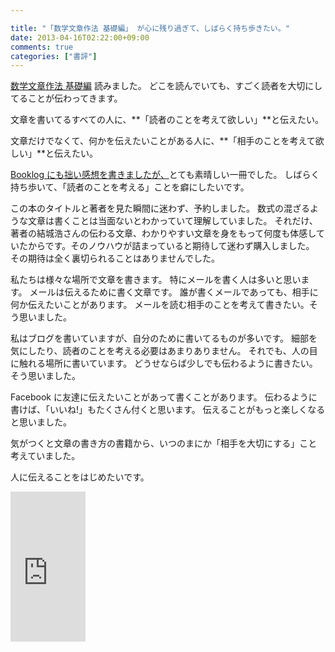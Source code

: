```yaml
---

title: "「数学文章作法 基礎編」 が心に残り過ぎて、しばらく持ち歩きたい。"
date: 2013-04-16T02:22:00+09:00
comments: true
categories: ["書評"]
---
```


[数学文章作法 基礎編](http://www.amazon.co.jp/gp/product/448009525X?ie=UTF8&camp=1207&creative=8411&creativeASIN=448009525X&linkCode=shr&tag=eiel-22&qid=1366046861&sr=8-1&keywords=%E6%95%B0%E5%AD%A6%E6%96%87%E7%AB%A0%E4%BD%9C%E6%B3%95) 読みました。
どこを読んでいても、すごく読者を大切にしてることが伝わってきます。

文章を書いてるすべての人に、**「読者のことを考えて欲しい」**と伝えたい。

文章だけでなくて、何かを伝えたいことがある人に、**「相手のことを考えて欲しい」**と伝えたい。

[Booklog にも拙い感想を書きましたが、](http://booklog.jp/users/eiel/archives/1/448009525X)とても素晴しい一冊でした。
しばらく持ち歩いて、「読者のことを考える」ことを癖にしたいです。


この本のタイトルと著者を見た瞬間に迷わず、予約しました。
数式の混ざるような文章は書くことは当面ないとわかっていて理解していました。
それだけ、著者の結城浩さんの伝わる文章、わかりやすい文章を身をもって何度も体感していたからです。そのノウハウが詰まっていると期待して迷わず購入しました。
その期待は全く裏切られることはありませんでした。

私たちは様々な場所で文章を書きます。
特にメールを書く人は多いと思います。
メールは伝えるために書く文章です。
誰が書くメールであっても、相手に何か伝えたいことがあります。
メールを読む相手のことを考えて書きたい。そう思いました。

私はブログを書いていますが、自分のために書いてるものが多いです。
細部を気にしたり、読者のことを考える必要はあまりありません。
それでも、人の目に触れる場所に書いています。
どうせならば少しでも伝わるように書きたい。そう思いました。

Facebook に友達に伝えたいことがあって書くことがあります。
伝わるように書けば、「いいね!」もたくさん付くと思います。
伝えることがもっと楽しくなると思いました。

気がつくと文章の書き方の書籍から、いつのまにか「相手を大切にする」こと考えていました。

人に伝えることをはじめたいです。

<iframe src="http://rcm-jp.amazon.co.jp/e/cm?lt1=_blank&bc1=000000&IS2=1&bg1=FFFFFF&fc1=000000&lc1=0000FF&t=eiel-22&o=9&p=8&l=as4&m=amazon&f=ifr&ref=ss_til&asins=448009525X" style="width:120px;height:240px;" scrolling="no" marginwidth="0" marginheight="0" frameborder="0"></iframe>
